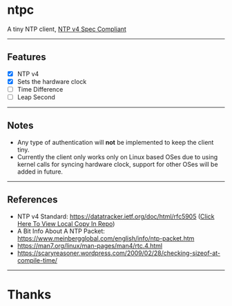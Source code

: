 # ntpc
A tiny NTP client, [NTP v4 Spec Compliant](./RFC5905.pdf)

---
## Features

- [x] NTP v4
- [x] Sets the hardware clock
- [ ] Time Difference
- [ ] Leap Second

---
## Notes

- Any type of authentication will **not** be implemented to keep the client tiny.
- Currently the client only works only on Linux based OSes due to using kernel calls for syncing hardware clock, support for other OSes will be added in future.

---
## References
- NTP v4 Standard: https://datatracker.ietf.org/doc/html/rfc5905 ([Click Here To View Local Copy In Repo](./RFC5905.pdf))
- A Bit Info About A NTP Packet: https://www.meinbergglobal.com/english/info/ntp-packet.htm
- https://man7.org/linux/man-pages/man4/rtc.4.html
- https://scaryreasoner.wordpress.com/2009/02/28/checking-sizeof-at-compile-time/

---
# Thanks

